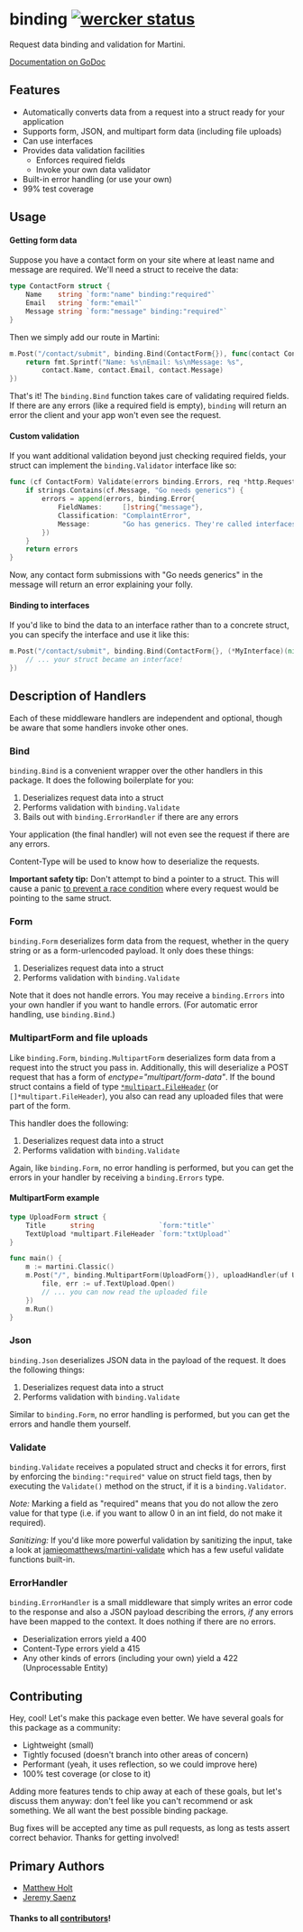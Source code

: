 # binding [![wercker status](https://app.wercker.com/status/f00480949f8a4e4130557f802c5b5b6b "wercker status")](https://app.wercker.com/project/bykey/f00480949f8a4e4130557f802c5b5b6b)

Request data binding and validation for Martini.

[Documentation on GoDoc](http://godoc.org/github.com/martini-contrib/binding)

## Features

 - Automatically converts data from a request into a struct ready for your application
 - Supports form, JSON, and multipart form data (including file uploads)
 - Can use interfaces
 - Provides data validation facilities
 	- Enforces required fields
 	- Invoke your own data validator
 - Built-in error handling (or use your own)
 - 99% test coverage


## Usage

#### Getting form data

Suppose you have a contact form on your site where at least name and message are required. We'll need a struct to receive the data:

```go
type ContactForm struct {
	Name    string `form:"name" binding:"required"`
	Email   string `form:"email"`
	Message string `form:"message" binding:"required"`
}
```

Then we simply add our route in Martini:

```go
m.Post("/contact/submit", binding.Bind(ContactForm{}), func(contact ContactForm) string {
	return fmt.Sprintf("Name: %s\nEmail: %s\nMessage: %s",
		contact.Name, contact.Email, contact.Message)
})
```

That's it! The `binding.Bind` function takes care of validating required fields. If there are any errors (like a required field is empty), `binding` will return an error the client and your app won't even see the request.

#### Custom validation

If you want additional validation beyond just checking required fields, your struct can implement the `binding.Validator` interface like so:

```go
func (cf ContactForm) Validate(errors binding.Errors, req *http.Request) binding.Errors {
	if strings.Contains(cf.Message, "Go needs generics") {
		errors = append(errors, binding.Error{
			FieldNames:     []string{"message"},
			Classification: "ComplaintError",
			Message:        "Go has generics. They're called interfaces.",
		})
	}
	return errors
}
```

Now, any contact form submissions with "Go needs generics" in the message will return an error explaining your folly.


#### Binding to interfaces

If you'd like to bind the data to an interface rather than to a concrete struct, you can specify the interface and use it like this:

```go
m.Post("/contact/submit", binding.Bind(ContactForm{}, (*MyInterface)(nil)), func(contact MyInterface) {
	// ... your struct became an interface!
})
```



## Description of Handlers

Each of these middleware handlers are independent and optional, though be aware that some handlers invoke other ones.


### Bind

`binding.Bind` is a convenient wrapper over the other handlers in this package. It does the following boilerplate for you:

 1. Deserializes request data into a struct
 2. Performs validation with `binding.Validate`
 3. Bails out with `binding.ErrorHandler` if there are any errors

Your application (the final handler) will not even see the request if there are any errors.

Content-Type will be used to know how to deserialize the requests.

**Important safety tip:** Don't attempt to bind a pointer to a struct. This will cause a panic [to prevent a race condition](https://github.com/codegangsta/martini-contrib/pull/34#issuecomment-29683659) where every request would be pointing to the same struct.


### Form

`binding.Form` deserializes form data from the request, whether in the query string or as a form-urlencoded payload. It only does these things:

 1. Deserializes request data into a struct
 2. Performs validation with `binding.Validate`

Note that it does not handle errors. You may receive a `binding.Errors` into your own handler if you want to handle errors. (For automatic error handling, use `binding.Bind`.)



### MultipartForm and file uploads

Like `binding.Form`, `binding.MultipartForm` deserializes form data from a request into the struct you pass in. Additionally, this will deserialize a POST request that has a form of *enctype="multipart/form-data"*. If the bound struct contains a field of type [`*multipart.FileHeader`](http://golang.org/pkg/mime/multipart/#FileHeader) (or `[]*multipart.FileHeader`), you also can read any uploaded files that were part of the form.

This handler does the following:

 1. Deserializes request data into a struct
 2. Performs validation with `binding.Validate`

Again, like `binding.Form`, no error handling is performed, but you can get the errors in your handler by receiving a `binding.Errors` type.

#### MultipartForm example

```go
type UploadForm struct {
	Title      string                `form:"title"`
	TextUpload *multipart.FileHeader `form:"txtUpload"`
}

func main() {
	m := martini.Classic()
	m.Post("/", binding.MultipartForm(UploadForm{}), uploadHandler(uf UploadForm) string {
		file, err := uf.TextUpload.Open()
		// ... you can now read the uploaded file
	})
	m.Run()
}
```


### Json

`binding.Json` deserializes JSON data in the payload of the request. It does the following things:

 1. Deserializes request data into a struct
 2. Performs validation with `binding.Validate`

Similar to `binding.Form`, no error handling is performed, but you can get the errors and handle them yourself.



### Validate

`binding.Validate` receives a populated struct and checks it for errors, first by enforcing the `binding:"required"` value on struct field tags, then by executing the `Validate()` method on the struct, if it is a `binding.Validator`.

*Note:* Marking a field as "required" means that you do not allow the zero value for that type (i.e. if you want to allow 0 in an int field, do not make it required).

*Sanitizing:* If you'd like more powerful validation by sanitizing the input, take a look at [jamieomatthews/martini-validate](https://github.com/jamieomatthews/martini-validate) which has a few useful validate functions built-in.


### ErrorHandler

`binding.ErrorHandler` is a small middleware that simply writes an error code to the response and also a JSON payload describing the errors, *if* any errors have been mapped to the context. It does nothing if there are no errors.

 - Deserialization errors yield a 400
 - Content-Type errors yield a 415
 - Any other kinds of errors (including your own) yield a 422 (Unprocessable Entity)



## Contributing

Hey, cool! Let's make this package even better. We have several goals for this package as a community:

 - Lightweight (small)
 - Tightly focused (doesn't branch into other areas of concern)
 - Performant (yeah, it uses reflection, so we could improve here)
 - 100% test coverage (or close to it)

Adding more features tends to chip away at each of these goals, but let's discuss them anyway: don't feel like you can't recommend or ask something. We all want the best possible binding package.

Bug fixes will be accepted any time as pull requests, as long as tests assert correct behavior. Thanks for getting involved!


## Primary Authors

 - [Matthew Holt](https://github.com/mholt)
 - [Jeremy Saenz](https://github.com/codegangsta)


#### Thanks to all [contributors](https://github.com/martini-contrib/binding/graphs/contributors)!
